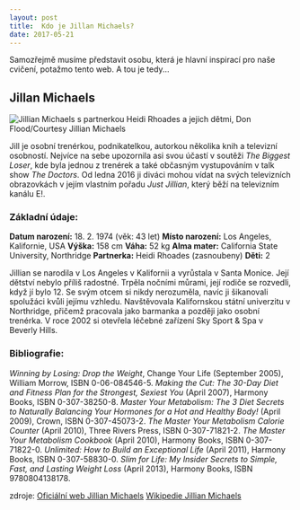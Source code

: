 ```yaml
---
layout: post
title:  Kdo je Jillan Michaels?
date: 2017-05-21
---
```


Samozřejmě musíme představit osobu, která je hlavní inspirací pro naše cvičení, potažmo tento web. A tou je tedy... 

## Jillan Michaels


![Jillian Michaels s partnerkou Heidi Rhoades a jejich dětmi, Don Flood/Courtesy Jillian Michaels](/learn-jekyll/images/rodina.jpg)


Jill je osobní trenérkou, podnikatelkou, autorkou několika knih a televizní osobností. Nejvíce na sebe upozornila asi svou účastí v soutěži *The Biggest Loser*, kde byla jednou z trenérek a také občasným vystupováním v talk show *The Doctors*. Od ledna 2016 ji diváci mohou vídat na svých televizních obrazovkách v jejím vlastním pořadu *Just Jillian*, který běží na televizním kanálu E!.

### Základní údaje:
**Datum narození:** 18. 2. 1974 (věk: 43 let)
**Místo narození:** Los Angeles, Kalifornie, USA
**Výška:** 158 cm
**Váha:** 52 kg
**Alma mater:** California State University, Northridge
**Partnerka:** Heidi Rhoades (zasnoubeny)
**Děti:** 2 

Jillian se narodila v Los Angeles v Kalifornii a vyrůstala v Santa Monice. Její dětství nebylo příliš radostné. Trpěla nočními můrami, její rodiče se rozvedli, když jí bylo 12. Se svým otcem si nikdy nerozuměla, navíc ji šikanovali spolužáci kvůli jejímu vzhledu. Navštěvovala Kalifornskou státní univerzitu v Northridge, přičemž pracovala jako barmanka a později jako osobní trenérka. V roce 2002 si otevřela léčebné zařízení Sky Sport & Spa v Beverly Hills.


### Bibliografie:
*Winning by Losing: Drop the Weight*, Change Your Life (September 2005), William Morrow, ISBN 0-06-084546-5.
*Making the Cut: The 30-Day Diet and Fitness Plan for the Strongest, Sexiest You* (April 2007), Harmony Books, ISBN 0-307-38250-8.
*Master Your Metabolism: The 3 Diet Secrets to Naturally Balancing Your Hormones for a Hot and Healthy Body!* (April 2009), Crown, ISBN 0-307-45073-2.
*The Master Your Metabolism Calorie Counter* (April 2010), Three Rivers Press, ISBN 0-307-71821-2.
*The Master Your Metabolism Cookbook* (April 2010), Harmony Books, ISBN 0-307-71822-0.
*Unlimited: How to Build an Exceptional Life* (April 2011), Harmony Books, ISBN 0-307-58830-0.
*Slim for Life: My Insider Secrets to Simple, Fast, and Lasting Weight Loss* (April 2013), Harmony Books, ISBN 9780804138178.


zdroje: 
[Oficiální web Jillian Michaels](https://www.jillianmichaels.com/about)
[Wikipedie Jillian Michaels](https://en.wikipedia.org/wiki/Jillian_Michaels)




